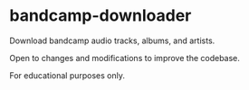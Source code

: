 # bandcamp-downloader
Download bandcamp audio tracks, albums, and artists.

Open to changes and modifications to improve the codebase.

For educational purposes only.

